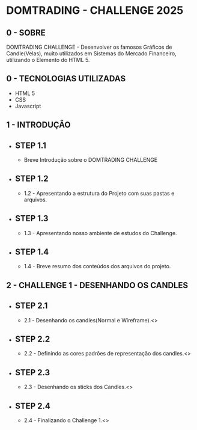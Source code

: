 # DOMTRADING - CHALLENGE 2025

## 0 - SOBRE
DOMTRADING CHALLENGE - Desenvolver os famosos Gráficos de Candle(Velas), muito utilizados em Sistemas do Mercado Financeiro, utilizando o Elemento <canvas> do HTML 5.  

## 0 - TECNOLOGIAS UTILIZADAS
- HTML 5
- CSS
- Javascript

## 1 - INTRODUÇÃO
- ## STEP 1.1 
    - Breve Introdução sobre o DOMTRADING CHALLENGE <ok>
- ## STEP 1.2 
    - 1.2 - Apresentando a estrutura do Projeto com suas pastas e arquivos. <ok>
- ## STEP 1.3 
    - 1.3 - Apresentando nosso ambiente de estudos do Challenge. <ok>
- ## STEP 1.4 
    - 1.4 - Breve resumo dos conteúdos dos arquivos do projeto. <ok>

## 2 - CHALLENGE 1 - DESENHANDO OS CANDLES
- ## STEP 2.1
    - 2.1 - Desenhando os candles(Normal e Wireframe).<>
- ## STEP 2.2
    - 2.2 - Definindo as cores padrôes de representação dos candles.<>
- ## STEP 2.3
    - 2.3 - Desenhando os sticks dos Candles.<>
- ## STEP 2.4
    - 2.4 - Finalizando o Challenge 1.<>